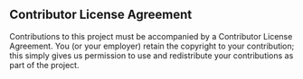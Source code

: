 ## Contributor License Agreement
Contributions to this project must be accompanied by a Contributor License
Agreement. You (or your employer) retain the copyright to your contribution;
this simply gives us permission to use and redistribute your contributions as
part of the project.